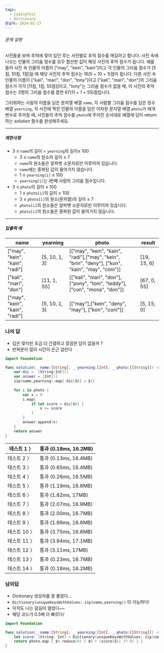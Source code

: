 ```yaml
---
tags:
  - CodingTest
  - Dictionary
푼날자: 2024-01-17
---
```


###### 문제 설명

사진들을 보며 추억에 젖어 있던 루는 사진별로 추억 점수를 매길려고 합니다. 사진 속에 나오는 인물의 그리움 점수를 모두 합산한 값이 해당 사진의 추억 점수가 됩니다. 예를 들어 사진 속 인물의 이름이 ["may", "kein", "kain"]이고 각 인물의 그리움 점수가 [5점, 10점, 1점]일 때 해당 사진의 추억 점수는 16(5 + 10 + 1)점이 됩니다. 다른 사진 속 인물의 이름이 ["kali", "mari", "don", "tony"]이고 ["kali", "mari", "don"]의 그리움 점수가 각각 [11점, 1점, 55점]]이고, "tony"는 그리움 점수가 없을 때, 이 사진의 추억 점수는 3명의 그리움 점수를 합한 67(11 + 1 + 55)점입니다.

그리워하는 사람의 이름을 담은 문자열 배열 `name`, 각 사람별 그리움 점수를 담은 정수 배열 `yearning`, 각 사진에 찍힌 인물의 이름을 담은 이차원 문자열 배열 `photo`가 매개변수로 주어질 때, 사진들의 추억 점수를 `photo`에 주어진 순서대로 배열에 담아 return하는 solution 함수를 완성해주세요.

---
##### 제한사항
- 3 ≤ `name`의 길이 = `yearning`의 길이≤ 100
    - 3 ≤ `name`의 원소의 길이 ≤ 7
    - `name`의 원소들은 알파벳 소문자로만 이루어져 있습니다.
    - `name`에는 중복된 값이 들어가지 않습니다.
    - 1 ≤ `yearning[i]` ≤ 100
    - `yearning[i]`는 i번째 사람의 그리움 점수입니다.
- 3 ≤ `photo`의 길이 ≤ 100
    - 1 ≤ `photo[i]`의 길이 ≤ 100
    - 3 ≤ `photo[i]`의 원소(문자열)의 길이 ≤ 7
    - `photo[i]`의 원소들은 알파벳 소문자로만 이루어져 있습니다.
    - `photo[i]`의 원소들은 중복된 값이 들어가지 않습니다.

---
##### 입출력 예
| name | yearning | photo | result |
| ---- | ---- | ---- | ---- |
| ["may", "kein", "kain", "radi"] | [5, 10, 1, 3] | [["may", "kein", "kain", "radi"],["may", "kein", "brin", "deny"], ["kon", "kain", "may", "coni"]] | [19, 15, 6] |
| ["kali", "mari", "don"] | [11, 1, 55] | [["kali", "mari", "don"], ["pony", "tom", "teddy"], ["con", "mona", "don"]] | [67, 0, 55] |
| ["may", "kein", "kain", "radi"] | [5, 10, 1, 3] | [["may"],["kein", "deny", "may"], ["kon", "coni"]] | [5, 15, 0] |

### 나의 답
- 답은 맞지만 조금 더 간결하고 깔끔한 답이 없을까 ?
- 반복문이 많아 시간이 은근 걸린다
```swift
import Foundation

func solution(_ name:[String], _ yearning:[Int], _ photo:[[String]]) -> [Int] {
    var dic =  [String:Int]()
    var answer = [Int]()
    zip(name,yearning).map{ dic[$0] = $1}
    
    for i in photo {
        var x = 0
        i.map{
            if let score = dic[$0] {
                x += score
            }
        }
        answer.append(x)
    }
    return answer
}
```

| 테스트 1 〉 | 통과 (0.18ms, 16.2MB) |
| ---- | ---- |
| 테스트 2 〉 | 통과 (0.13ms, 16.4MB) |
| 테스트 3 〉 | 통과 (0.65ms, 16.4MB) |
| 테스트 4 〉 | 통과 (0.26ms, 16.5MB) |
| 테스트 5 〉 | 통과 (1.19ms, 16.8MB) |
| 테스트 6 〉 | 통과 (1.82ms, 17MB) |
| 테스트 7 〉 | 통과 (2.07ms, 16.9MB) |
| 테스트 8 〉 | 통과 (2.00ms, 16.7MB) |
| 테스트 9 〉 | 통과 (1.99ms, 16.8MB) |
| 테스트 10 〉 | 통과 (3.75ms, 16.8MB) |
| 테스트 11 〉 | 통과 (3.94ms, 17.1MB) |
| 테스트 12 〉 | 통과 (3.11ms, 17MB) |
| 테스트 13 〉 | 통과 (0.23ms, 16.7MB) |
| 테스트 14 〉 | 통과 (0.18ms, 16.2MB) |

### 남의답
- Dictionary 생성자를 잘 몰랐다... 
- `Dictionary(uniqueKeysWithValues: zip(name,yearning))` 이 가능하다!
- 아직도 나는 갈길이 멀었다~~
- 해당 코드가 0.5배 더 빠르다/
```swift
import Foundation

func solution(_ name:[String], _ yearning:[Int], _ photo:[[String]]) -> [Int] {
    let score: [String: Int] = Dictionary(uniqueKeysWithValues: zip(name, yearning))
    return photo.map { $0.reduce(0) { $0 + (score[$1] ?? 0) } }
}
```